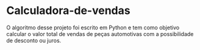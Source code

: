 # Calculadora-de-vendas
 O algoritmo desse projeto foi escrito em Python e tem como objetivo calcular o valor total de vendas de peças automotivas com a possibilidade de desconto ou juros.
